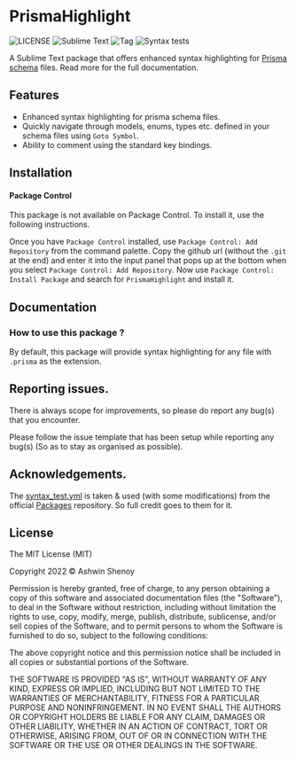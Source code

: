 # PrismaHighlight

![LICENSE](https://img.shields.io/badge/LICENSE-MIT-green?style=for-the-badge) ![Sublime Text](https://img.shields.io/badge/ST-Build%204126+-orange?style=for-the-badge&logo=sublime-text) ![Tag](https://img.shields.io/github/v/tag/Sublime-Instincts/PrismaHighlight?style=for-the-badge&logo=github&sort=semver)
![Syntax tests](https://img.shields.io/github/workflow/status/Sublime-Instincts/PrismaHighlight/syntax_test?color=green&label=Syntax%20Tests&logo=github&logoColor=white&style=for-the-badge)

A Sublime Text package that offers enhanced syntax highlighting for [Prisma schema](https://www.prisma.io/docs/concepts/components/prisma-schema) files. Read more for the full documentation.

## Features

- Enhanced syntax highlighting for prisma schema files.
- Quickly navigate through models, enums, types etc. defined in your schema files using `Goto Symbol`.
- Ability to comment using the standard key bindings.

## Installation

#### Package Control
This package is not available on Package Control. To install it, use the following instructions.

Once you have `Package Control` installed, use `Package Control: Add Repository` from the command palette. Copy the github url (without the `.git` at the end) and enter it into the input panel that pops up at the bottom when you select `Package Control: Add Repository`. Now use `Package Control: Install Package` and search for `PrismaHighlight` and install it.

## Documentation

### How to use this package ?

By default, this package will provide syntax highlighting for any file with `.prisma` as the extension.

## Reporting issues.

There is always scope for improvements, so please do report any bug(s) that you encounter.

Please follow the issue template that has been setup while reporting any bug(s) (So as to stay as organised as possible).

## Acknowledgements.

The [syntax_test.yml](https://github.com/Sublime-Instincts/PrismaHighlight/.github/workflows/syntax_test.yml) is taken & used (with some modifications) from the official [Packages](https://github.com/sublimehq/Packages) repository. So full credit goes to them for it.

## License
The MIT License (MIT)

Copyright 2022 &copy; Ashwin Shenoy

Permission is hereby granted, free of charge, to any person obtaining a copy of this software and associated documentation files (the "Software"), to deal in the Software without restriction, including without limitation the rights to use, copy, modify, merge, publish, distribute, sublicense, and/or sell copies of the Software, and to permit persons to whom the Software is furnished to do so, subject to the following conditions:

The above copyright notice and this permission notice shall be included in all copies or substantial portions of the Software.

THE SOFTWARE IS PROVIDED "AS IS", WITHOUT WARRANTY OF ANY KIND, EXPRESS OR IMPLIED, INCLUDING BUT NOT LIMITED TO THE WARRANTIES OF MERCHANTABILITY, FITNESS FOR A PARTICULAR PURPOSE AND NONINFRINGEMENT. IN NO EVENT SHALL THE AUTHORS OR COPYRIGHT HOLDERS BE LIABLE FOR ANY CLAIM, DAMAGES OR OTHER LIABILITY, WHETHER IN AN ACTION OF CONTRACT, TORT OR OTHERWISE, ARISING FROM, OUT OF OR IN CONNECTION WITH THE SOFTWARE OR THE USE OR OTHER DEALINGS IN THE SOFTWARE.
